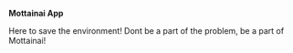 <b>Mottainai App</b>

Here to save the environment! Dont be a part of the problem, be a part of Mottainai!
